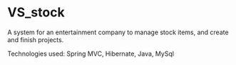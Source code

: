 # VS_stock
A system for an entertainment company to manage stock items, and create and finish projects. 

Technologies used: Spring MVC, Hibernate, Java, MySql

